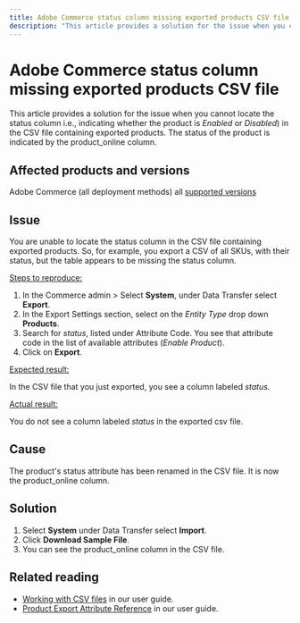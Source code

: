 ```yaml
---
title: Adobe Commerce status column missing exported products CSV file 
description: "This article provides a solution for the issue when you cannot locate the status column i.e., indicating whether the product is *Enabled* or *Disabled*) in the CSV file containing exported products."
---
```


# Adobe Commerce status column missing exported products CSV file 

This article provides a solution for the issue when you cannot locate the status column i.e., indicating whether the product is *Enabled* or *Disabled*) in the CSV file containing exported products. The status of the product is indicated by the product_online column.

## Affected products and versions

Adobe Commerce (all deployment methods) all [supported versions](https://www.adobe.com/content/dam/cc/en/legal/terms/enterprise/pdfs/Adobe-Commerce-Software-Lifecycle-Policy.pdf)

## Issue

You are unable to locate the status column in the CSV file containing exported products. So, for example, you export a CSV of all SKUs, with their status, but the table appears to be missing the status column. 

<u>Steps to reproduce:</u>

1. In the Commerce admin > Select **System**, under Data Transfer select **Export**.
1. In the Export Settings section, select on the *Entity Type* drop down **Products**.
1. Search for *status*, listed under Attribute Code. You see that attribute code in the list of available attributes (*Enable Product*).
1. Click on **Export**.

<u>Expected result:</u>

In the CSV file that you just exported, you see a column labeled *status*.

<u>Actual result:</u>

You do not see a column labeled *status* in the exported csv file.  

## Cause

The product's status attribute has been renamed in the CSV file. It is now the product_online column.

## Solution

1. Select **System** under Data Transfer select **Import**.
1. Click **Download Sample File**.
1. You can see the product_online column in the CSV file.

## Related reading

* [Working with CSV files](https://docs.magento.com/user-guide/system/data-csv.html) in our user guide.
* [Product Export Attribute Reference](https://docs.magento.com/user-guide/system/data-attributes-product.html) in our user guide.
